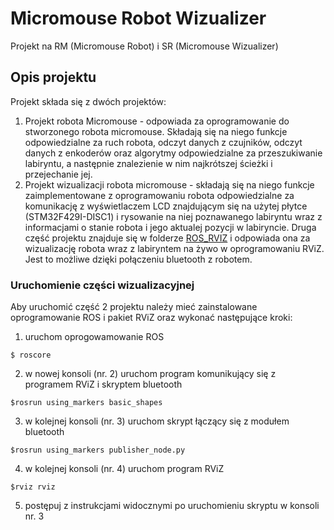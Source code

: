 # Micromouse Robot Wizualizer
 Projekt na RM (Micromouse Robot) i SR (Micromouse Wizualizer)

## Opis projektu
Projekt składa się z dwóch projektów:
1. Projekt robota Micromouse - odpowiada za oprogramowanie do stworzonego robota micromouse. Składają się na niego funkcje odpowiedzialne za ruch robota, odczyt danych z czujników, odczyt danych z enkoderów oraz algorytmy odpowiedzialne za przeszukiwanie labiryntu, a następnie znalezienie w nim najkrótszej ścieżki i przejechanie jej.
2. Projekt wizualizacji robota micromouse - składają się na niego funkcje zaimplementowane z oprogramowaniu robota odpowiedzialne za komunikację z wyświetlaczem LCD znajdującym się na użytej płytce (STM32F429I-DISC1) i rysowanie na niej poznawanego labiryntu wraz z informacjami o stanie robota i jego aktualej pozycji w labiryncie. Druga część projektu znajduje się w folderze [ROS_RVIZ](/ROS_RVIZ) i odpowiada ona za wizualizację robota wraz z labiryntem na żywo w oprogramowaniu RViZ. Jest to możliwe dzięki połączeniu bluetooth z robotem.

### Uruchomienie części wizualizacyjnej
Aby uruchomić część 2 projektu należy mieć zainstalowane oprogramowanie ROS i pakiet RViZ oraz wykonać następujące kroki:
1. uruchom oprogowamowanie ROS
```shell
$ roscore
```
2. w nowej konsoli (nr. 2) uruchom program komunikujący się z programem RViZ i skryptem bluetooth
```shell
$rosrun using_markers basic_shapes
```
3. w kolejnej konsoli (nr. 3) uruchom skrypt łączący się z modułem bluetooth
```shell
$rosrun using_markers publisher_node.py
```
4. w kolejnej konsoli (nr. 4) uruchom program RViZ
```shell
$rviz rviz
```
5. postępuj z instrukcjami widocznymi po uruchomieniu skryptu w konsoli nr. 3
